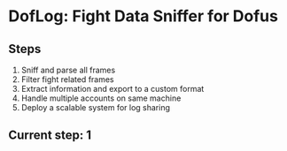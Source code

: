 # DofLog: Fight Data Sniffer for Dofus

## Steps

1. Sniff and parse all frames
2. Filter fight related frames
3. Extract information and export to a custom format
4. Handle multiple accounts on same machine
5. Deploy a scalable system for log sharing

## Current step: 1
